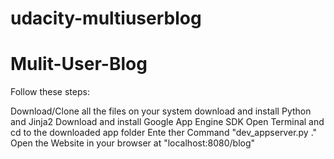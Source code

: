 # udacity-multiuserblog
<h1> Mulit-User-Blog </h1>

Follow these steps:

Download/Clone all the files on your system
download and install Python and Jinja2
Download and install Google App Engine SDK
Open Terminal and cd to the downloaded app folder
Ente ther Command "dev_appserver.py ."
Open the Website in your browser at "localhost:8080/blog"
